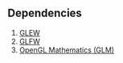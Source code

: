 ## Dependencies

1. [GLEW](http://glew.sourceforge.net/)
2. [GLFW](http://www.glfw.org/)
3. [OpenGL Mathematics (GLM)](http://glm.g-truc.net/0.9.8/index.html)
